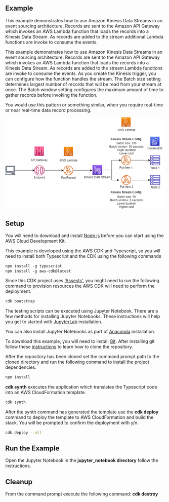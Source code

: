 ## Example
This example demonstrates how to use Amazon Kinesis Data Streams in an event sourcing architecture. Records are sent to the Amazon API Gateway which invokes an AWS Lambda function that loads the records into a Kinesis Data Stream. As records are added to the stream additional Lambda functions are invoke to consume the events. 

This example demonstrates how to use Amazon Kinesis Data Streams in an event sourcing architecture. Records are sent to the Amazon API Gateway which invokes an AWS Lambda function that loads the records into a Kinesis Data Stream. As records are added to the stream Lambda functions are invoke to consume the events.
As you create the Kinesis trigger, you can configure how the function handles the stream. The Batch size setting determines largest number of records that will be read from your stream at once. The Batch window setting configures the maximum amount of time to gather records before invoking the function.

You would use this pattern or something similar, when you require real-time or near real-time data record processing. 


![architecture](./images/architecture_1.png "Architecture")
   
## Setup

You will need to download and install [Node.js](https://nodejs.org/en/download/) before you can start using the AWS Cloud Development Kit.


This example is developed using the AWS CDK and Typescript, so you will need to install both Typescript and the CDK using the following commands
```
npm install -g typescript
npm install -g aws-cdk@latest
```
Since this CDK project uses ['Assests'](https://docs.aws.amazon.com/cdk/latest/guide/assets.html), you might need to run the following command to provision resources the AWS CDK will need to perform the deployment.

```bash 
cdk bootstrap
```

The testing scripts can be executed using Jupyter Notebook. There are a few methods for installing Jupyter Notebooks. These instructions will help you get to started with [JupyterLab](https://jupyter.org/install) installation. 

You can also install Jupyter Notebooks as part of [Anaconda](https://docs.anaconda.com/anaconda/install/index.html) installation.

To download this example, you will need to install [Git](https://github.com/git-guides/install-git). After installing git follow these [instructions](https://github.com/git-guides/git-clone) to learn how to clone the repository.

After the repository has been cloned set the command prompt path to the cloned directory and run the following command to install the project dependencies.

```bash
npm install
```

**cdk synth** executes the application which translates the Typescript code into an AWS CloudFormation template.

```bash
cdk synth
```

After the synth command has generated the template use the  **cdk deploy** command to deploy the template to AWS CloudFormation and build the stack. You will be prompted to confirm the deployment with y/n.

```bash
cdk deploy --all
```

## Run the Example
Open the Jupyter Notebook in the **jupyter_notebook directory** follow the instructions.


## Cleanup
From the command prompt execute the following command: **cdk destroy**